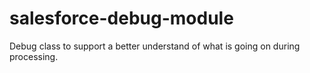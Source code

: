 # salesforce-debug-module
Debug class to support a better understand of what is going on during processing.
